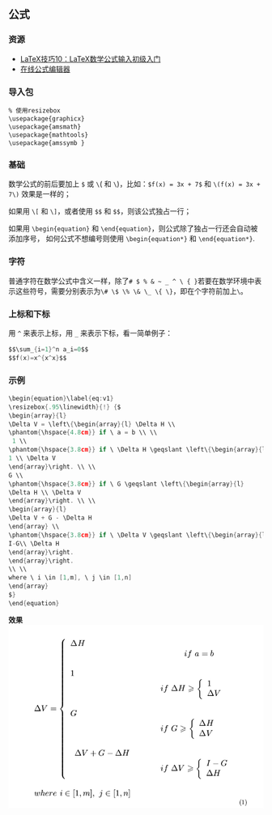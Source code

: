 ## 公式

<!-- toc -->

### 资源
* [LaTeX技巧10：LaTeX数学公式输入初级入门](http://blog.sina.com.cn/s/blog_5e16f1770100fs38.html)
* [在线公式编辑器](https://www.codecogs.com/latex/eqneditor.php?lang=zh-cn)

### 导入包
```
% 使用resizebox
\usepackage{graphicx}
\usepackage{amsmath}
\usepackage{mathtools}
\usepackage{amssymb }
```

### 基础

数学公式的前后要加上 `$` 或 `\`\( 和 `\`\)，比如：`$f(x) = 3x + 7$` 和 `\(f(x) = 3x + 7\)` 效果是一样的；

如果用 `\[` 和 `\]`，或者使用 `$$` 和 `$$`，则该公式独占一行；

如果用 `\begin{equation}` 和 `\end{equation}`，则公式除了独占一行还会自动被添加序号， 如何公式不想编号则使用 `\begin{equation*}` 和 `\end{equation*}`.

### 字符

普通字符在数学公式中含义一样，除了`# $ % & ~ _ ^ \ { }`若要在数学环境中表示这些符号，需要分别表示为`\# \$ \% \& \_ \{ \}`，即在个字符前加上`\`。

### 上标和下标

用 `^` 来表示上标，用 `_` 来表示下标，看一简单例子：

```C
$$\sum_{i=1}^n a_i=0$$
$$f(x)=x^{x^x}$$
```
### 示例

```c
\begin{equation}\label{eq:v1}
\resizebox{.95\linewidth}{!} {$
\begin{array}{l}
\Delta V = \left\{\begin{array}{l} \Delta H \\
\phantom{\hspace{4.8cm}} if \ a = b \\ \\
 1 \\ 
\phantom{\hspace{3.8cm}} if \ \Delta H \geqslant \left\{\begin{array}{l}
1 \\ \Delta V
\end{array}\right. \\ \\
G \\
\phantom{\hspace{3.8cm}} if \ G \geqslant \left\{\begin{array}{l}
\Delta H \\ \Delta V
\end{array}\right. \\ \\
\begin{array}{l}
\Delta V + G - \Delta H 
\end{array} \\
\phantom{\hspace{3.8cm}} if \ \Delta V \geqslant \left\{\begin{array}{l}
I-G\\ \Delta H
\end{array}\right.
\end{array}\right.
\\ \\
where \ i \in [1,m], \ j \in [1,n]
\end{array}
$}
\end{equation}
```
**效果** 
![](assets/equation.png)



